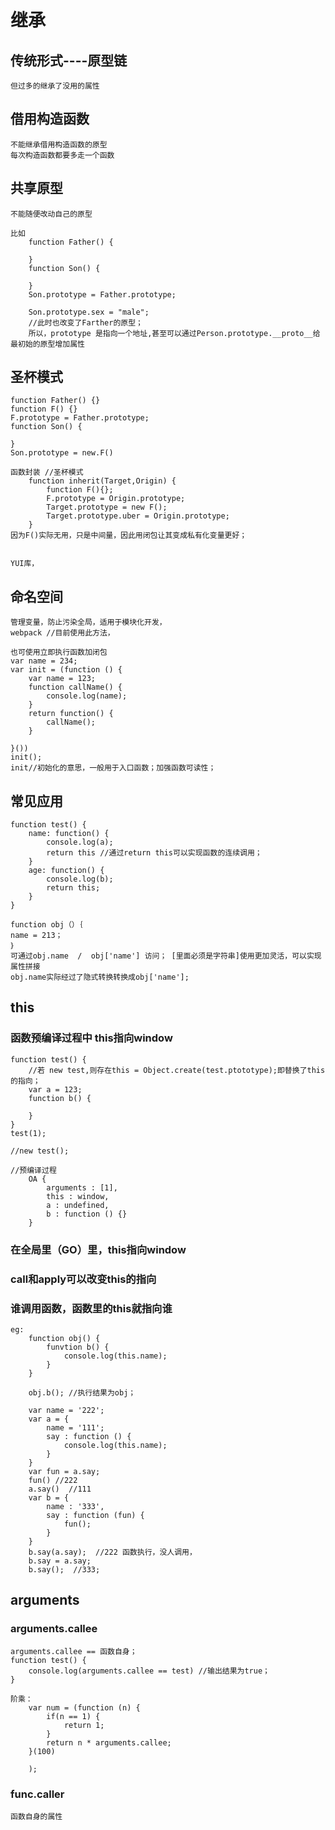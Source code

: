 # 继承

## 传统形式----原型链
    但过多的继承了没用的属性

## 借用构造函数
    不能继承借用构造函数的原型
    每次构造函数都要多走一个函数

## 共享原型
    不能随便改动自己的原型

    比如
        function Father() {

        }
        function Son() {

        }
        Son.prototype = Father.prototype;

        Son.prototype.sex = "male";
        //此时也改变了Farther的原型；
        所以，prototype 是指向一个地址,甚至可以通过Person.prototype.__proto__给最初始的原型增加属性

## 圣杯模式
    function Father() {}
    function F() {}
    F.prototype = Father.prototype;
    function Son() {

    }
    Son.prototype = new.F()

    函数封装 //圣杯模式
        function inherit(Target,Origin) {
            function F(){};
            F.prototype = Origin.prototype;
            Target.prototype = new F();
            Target.prototype.uber = Origin.prototype;
        }
    因为F()实际无用，只是中间量，因此用闭包让其变成私有化变量更好；


    YUI库，


## 命名空间
    管理变量，防止污染全局，适用于模块化开发，
    webpack //目前使用此方法，

    也可使用立即执行函数加闭包
    var name = 234;
    var init = (function () {
        var name = 123;
        function callName() {
            console.log(name);
        }
        return function() {
            callName();
        }

    }())
    init();
    init//初始化的意思，一般用于入口函数；加强函数可读性；
## 常见应用
    function test() {
        name: function() {
            console.log(a);
            return this //通过return this可以实现函数的连续调用；
        }
        age: function() {
            console.log(b);
            return this;
        }
    }

    function obj（）｛
    name = 213；
    ｝
    可通过obj.name  /  obj['name'] 访问； [里面必须是字符串]使用更加灵活，可以实现属性拼接
    obj.name实际经过了隐式转换转换成obj['name'];

## this

### 函数预编译过程中 this指向window
    function test() {
        //若 new test,则存在this = Object.create(test.ptototype);即替换了this的指向；
        var a = 123;
        function b() {

        }
    }
    test(1);

    //new test();

    //预编译过程
        OA {
            arguments : [1],
            this : window,
            a : undefined,
            b : function () {}
        }

### 在全局里（GO）里，this指向window
### call和apply可以改变this的指向
### 谁调用函数，函数里的this就指向谁
    eg:
        function obj() {
            funvtion b() {
                console.log(this.name);
            }
        }

        obj.b(); //执行结果为obj；

        var name = '222';
        var a = {
            name = '111';
            say : function () {
                console.log(this.name);
            }
        }
        var fun = a.say;
        fun() //222
        a.say()  //111
        var b = {
            name : '333',
            say : function (fun) {
                fun();
            }
        }
        b.say(a.say);  //222 函数执行，没人调用，
        b.say = a.say;
        b.say();  //333;

## arguments

### arguments.callee
    arguments.callee == 函数自身；
    function test() {
        console.log(arguments.callee == test) //输出结果为true；
    }

    阶乘：
        var num = (function (n) {
            if(n == 1) {
                return 1;
            }
            return n * arguments.callee;
        }(100)

        );

### func.caller
    函数自身的属性
        